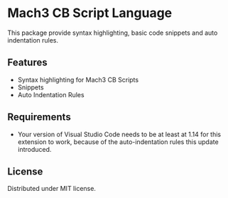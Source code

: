 # Mach3 CB Script Language

This package provide syntax highlighting, basic code snippets and auto indentation rules.

## Features

- Syntax highlighting for Mach3 CB Scripts
- Snippets
- Auto Indentation Rules

## Requirements

- Your version of Visual Studio Code needs to be at least at 1.14 for this extension to work, because of the auto-indentation rules this update introduced.

## License

Distributed under MIT license.
